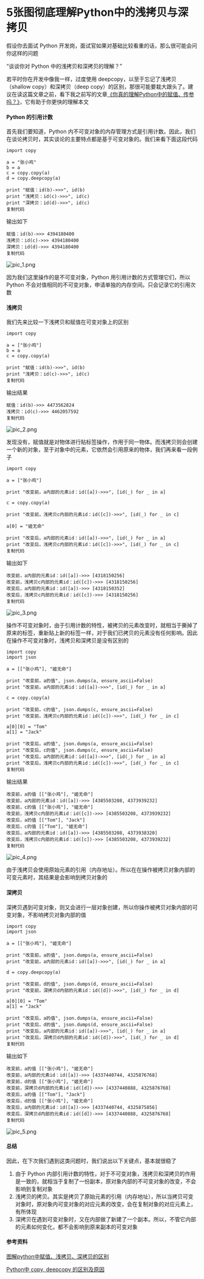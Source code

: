 # 5张图彻底理解Python中的浅拷贝与深拷贝

假设你去面试 Python 开发岗，面试官如果对基础比较看重的话，那么很可能会问你这样的问题

“谈谈你对 Python 中的浅拷贝和深拷贝的理解？”

若平时你在开发中像我一样，过度使用 deepcopy，以至于忘记了浅拷贝（shallow copy）和深拷贝（deep copy）的区别，那很可能要栽大跟头了。建议在读这篇文章之前，看下我之前写的文章[《你真的理解Python中的赋值、传参吗？》](http://www.zxiaoji.com/?p=473)，它有助于你更快的理解本文

#### Python 的引用计数

首先我们要知道，Python 内不可变对象的内存管理方式是引用计数。因此，我们在谈论拷贝时，其实谈论的主要特点都是基于可变对象的。我们来看下面这段代码

```
import copy

a = "张小鸡"
b = a
c = copy.copy(a)
d = copy.deepcopy(a)

print "赋值：id(b)->>>", id(b)
print "浅拷贝：id(c)->>>", id(c)
print "深拷贝：id(d)->>>", id(c)
复制代码
```

输出如下

```
赋值：id(b)->>> 4394180400
浅拷贝：id(c)->>> 4394180400
深拷贝：id(d)->>> 4394180400
复制代码
```



![pic_1.png](https://raw.githubusercontent.com/hacksman/articles/master/5%E5%BC%A0%E5%9B%BE%E5%BD%BB%E5%BA%95%E7%90%86%E8%A7%A3Python%E4%B8%AD%E7%9A%84%E6%B5%85%E6%8B%B7%E8%B4%9D%E4%B8%8E%E6%B7%B1%E6%8B%B7%E8%B4%9D/imgs/image-20190217160609047.png)



因为我们这里操作的是不可变对象，Python 用引用计数的方式管理它们，所以 Python 不会对值相同的不可变对象，申请单独的内存空间。只会记录它的引用次数

#### 浅拷贝

我们先来比较一下浅拷贝和赋值在可变对象上的区别

```
import copy

a = ["张小鸡"]
b = a
c = copy.copy(a)

print "赋值：id(b)->>>", id(b)
print "浅拷贝：id(c)->>>", id(c)
复制代码
```

输出结果

```
赋值：id(b)->>> 4473562824
浅拷贝：id(c)->>> 4462057592
复制代码
```



![pic_2.png](https://raw.githubusercontent.com/hacksman/articles/master/5%E5%BC%A0%E5%9B%BE%E5%BD%BB%E5%BA%95%E7%90%86%E8%A7%A3Python%E4%B8%AD%E7%9A%84%E6%B5%85%E6%8B%B7%E8%B4%9D%E4%B8%8E%E6%B7%B1%E6%8B%B7%E8%B4%9D/imgs/image-20190217162327378.png)



发现没有，赋值就是对物体进行贴标签操作，作用于同一物体。而浅拷贝则会创建一个新的对象，至于对象中的元素，它依然会引用原来的物体，我们再来看一段例子

```
import copy

a = ["张小鸡"]

print "改变前，a内部的元素id：id([a])->>>", [id(_) for _ in a]

c = copy.copy(a)

print "改变前，浅拷贝c内部的元素id：id([c])->>>", [id(_) for _ in c]

a[0] = "姬无命"

print "改变后，a内部的元素id：id([a])->>>", [id(_) for _ in a]
print "改变后，浅拷贝c内部的元素id：id([c])->>>", [id(_) for _ in c]
复制代码
```

输出如下

```
改变前，a内部的元素id：id([a])->>> [4318150256]
改变前，浅拷贝c内部的元素id：id([c])->>> [4318150256]
改变后，a内部的元素id：id([a])->>> [4318150352]
改变后，浅拷贝c内部的元素id：id([c])->>> [4318150256]
复制代码
```



![pic_3.png](https://raw.githubusercontent.com/hacksman/articles/master/5%E5%BC%A0%E5%9B%BE%E5%BD%BB%E5%BA%95%E7%90%86%E8%A7%A3Python%E4%B8%AD%E7%9A%84%E6%B5%85%E6%8B%B7%E8%B4%9D%E4%B8%8E%E6%B7%B1%E6%8B%B7%E8%B4%9D/imgs/image-20190217170908126.png)



操作不可变对象时，由于引用计数的特性，被拷贝的元素改变时，就相当于撕掉了原来的标签，重新贴上新的标签一样，对于我们已拷贝的元素没有任何影响。因此在操作不可变对象时，浅拷贝和深拷贝是没有区别的

```
import copy
import json

a = [["张小鸡"], "姬无命"]

print "改变前，a的值", json.dumps(a, ensure_ascii=False)
print "改变前，a内部的元素id：id([a])->>>", [id(_) for _ in a]

c = copy.copy(a)

print "改变前，c的值", json.dumps(c, ensure_ascii=False)
print "改变前，浅拷贝c内部的元素id：id([c])->>>", [id(_) for _ in c]

a[0][0] = "Tom"
a[1] = "Jack"

print "改变后，a的值", json.dumps(a, ensure_ascii=False)
print "改变后，c的值", json.dumps(c, ensure_ascii=False)
print "改变后，a内部的元素id：id([a])->>>", [id(_) for _ in a]
print "改变后，浅拷贝c内部的元素id：id([c])->>>", [id(_) for _ in c]
复制代码
```

输出结果

```
改变前，a的值 [["张小鸡"], "姬无命"]
改变前，a内部的元素id：id([a])->>> [4385503208, 4373939232]
改变前，c的值 [["张小鸡"], "姬无命"]
改变前，浅拷贝c内部的元素id：id([c])->>> [4385503208, 4373939232]
改变后，a的值 [["Tom"], "Jack"]
改变后，c的值 [["Tom"], "姬无命"]
改变后，a内部的元素id：id([a])->>> [4385503208, 4373938320]
改变后，浅拷贝c内部的元素id：id([c])->>> [4385503208, 4373939232]
复制代码
```



![pic_4.png](https://raw.githubusercontent.com/hacksman/articles/master/5%E5%BC%A0%E5%9B%BE%E5%BD%BB%E5%BA%95%E7%90%86%E8%A7%A3Python%E4%B8%AD%E7%9A%84%E6%B5%85%E6%8B%B7%E8%B4%9D%E4%B8%8E%E6%B7%B1%E6%8B%B7%E8%B4%9D/imgs/image-20190217175458807.png)



由于浅拷贝会使用原始元素的引用（内存地址）。所以在在操作被拷贝对象内部的可变元素时，其结果是会影响到拷贝对象的

#### 深拷贝

深拷贝遇到可变对象，则又会进行一层对象创建，所以你操作被拷贝对象内部的可变对象，不影响拷贝对象内部的值

```
import copy
import json

a = [["张小鸡"], "姬无命"]

print "改变前，a的值", json.dumps(a, ensure_ascii=False)
print "改变前，a内部的元素id：id([a])->>>", [id(_) for _ in a]

d = copy.deepcopy(a)

print "改变前，d的值", json.dumps(d, ensure_ascii=False)
print "改变前，深拷贝d内部的元素id：id([d])->>>", [id(_) for _ in d]

a[0][0] = "Tom"
a[1] = "Jack"

print "改变后，a的值", json.dumps(a, ensure_ascii=False)
print "改变后，d的值", json.dumps(d, ensure_ascii=False)
print "改变后，a内部的元素id：id([a])->>>", [id(_) for _ in a]
print "改变后，深拷贝d内部的元素id：id([d])->>>", [id(_) for _ in d]
复制代码
```

输出如下

```
改变前，a的值 [["张小鸡"], "姬无命"]
改变前，a内部的元素id：id([a])->>> [4337440744, 4325876768]
改变前，d的值 [["张小鸡"], "姬无命"]
改变前，深拷贝d内部的元素id：id([d])->>> [4337440888, 4325876768]
改变后，a的值 [["Tom"], "Jack"]
改变后，d的值 [["张小鸡"], "姬无命"]
改变后，a内部的元素id：id([a])->>> [4337440744, 4325875856]
改变后，深拷贝d内部的元素id：id([d])->>> [4337440888, 4325876768]
复制代码
```



![pic_5.png](https://raw.githubusercontent.com/hacksman/articles/master/5%E5%BC%A0%E5%9B%BE%E5%BD%BB%E5%BA%95%E7%90%86%E8%A7%A3Python%E4%B8%AD%E7%9A%84%E6%B5%85%E6%8B%B7%E8%B4%9D%E4%B8%8E%E6%B7%B1%E6%8B%B7%E8%B4%9D/imgs/image-20190217181758479.png)



#### 总结

因此，在下次我们遇到这类问题时，我们说出以下关键点，基本就很稳了

1. 由于 Python 内部引用计数的特性，对于不可变对象，浅拷贝和深拷贝的作用是一致的，就相当于复制了一份副本，原对象内部的不可变对象的改变，不会影响到复制对象
2. 浅拷贝的拷贝。其实是拷贝了原始元素的引用（内存地址），所以当拷贝可变对象时，原对象内可变对象的对应元素的改变，会在复制对象的对应元素上，有所体现
3. 深拷贝在遇到可变对象时，又在内部做了新建了一个副本。所以，不管它内部的元素如何变化，都不会影响到原来副本的可变对象

#### 参考资料

[图解python中赋值、浅拷贝、深拷贝的区别](https://www.cnblogs.com/eczhou/p/7860668.html)

[Python中 copy, deepcopy 的区别及原因](https://iaman.actor/blog/2016/04/17/copy-in-python#copydifference)